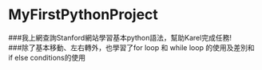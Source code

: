 # MyFirstPythonProject
###我上網查詢Stanford網站學習基本python語法，幫助Karel完成任務!\
###除了基本移動、左右轉外，也學習了for loop 和 while loop 的使用及差別和 if else conditions的使用





